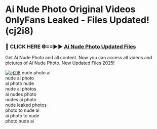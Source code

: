 # Ai Nude Photo Original Videos 0nlyFans Leaked - Files Updated! (cj2i8)

<h3>🔴 CLICK HERE 🌐==►► <a href="https://tinyurl.com/52m3yx9h" rel="nofollow">Ai Nude Photo Updated Files</a></h3>

Get Ai Nude Photo and all content. Now you can access all videos and pictures of Ai Nude Photo. New Updated Files 2025!

[![cj2i8](https://i.imgur.com/TnHtlc8.gif)](https://tinyurl.com/52m3yx9h)
nude photo ai<br>
nude ai photo<br>
ai photo nude<br>
nude ai photos<br>
ai nudes photo<br>
nudes ai photo<br>
nude leaked photos<br>
photo to nude ai<br>
ai photo to nude<br>
photo nude ai